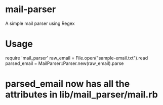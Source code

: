 mail-parser
===========

A simple mail parser using Regex

Usage
=====


  require 'mail_parser'
  raw_email = File.open("sample-email.txt").read
  parsed_email = MailParser::Parser.new(raw_email).parse
  
  # parsed_email now has all the attributes in lib/mail_parser/mail.rb